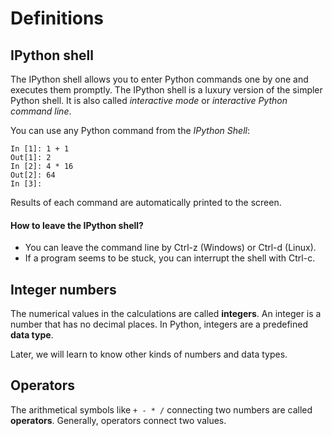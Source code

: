 # Definitions

## IPython shell

The IPython shell allows you to enter Python commands one by one and executes them promptly.
The IPython shell is a luxury version of the simpler Python shell. It is also called *interactive mode* or *interactive Python command line*.

You can use any Python command from the *IPython Shell*:

    In [1]: 1 + 1
    Out[1]: 2
    In [2]: 4 * 16
    Out[2]: 64
    In [3]:

Results of each command are automatically printed to the screen.

#### How to leave the IPython shell?

* You can leave the command line by Ctrl-z (Windows) or Ctrl-d (Linux).
* If a program seems to be stuck, you can interrupt the shell with Ctrl-c.

## Integer numbers

The numerical values in the calculations are called **integers**. An integer is a number that has no decimal places. In Python, integers are a predefined **data type**.

Later, we will learn to know other kinds of numbers and data types.

## Operators

The arithmetical symbols like `+ - * /` connecting two numbers are called **operators**. Generally, operators connect two values. 

